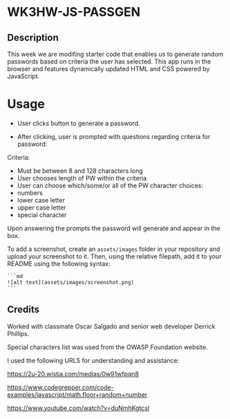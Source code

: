 # WK3HW-JS-PASSGEN

## Description

This week we are modifing starter code that enables us to generate random passwords based on criteria the user has selected. This app runs in the browser and features dynamically updated HTML and CSS powered by JavaScript. 

# Usage
* User clicks button to generate a password.

* After clicking, user is prompted with questions regarding criteria for password:

Criteria:
- Must be between 8 and 128 characters long
- User chooses length of PW within the criteria
- User can choose which/some/or all of the PW character choices: 
- numbers
- lower case letter
- upper case letter
- special character

Upon answering the prompts the password will generate and appear in the box.

To add a screenshot, create an `assets/images` folder in your repository and upload your screenshot to it. Then, using the relative filepath, add it to your README using the following syntax:

    ```md
    ![alt text](assets/images/screenshot.png)
    ```

## Credits

Worked with classmate Oscar Salgado and senior web developer Derrick Phillips.

Special characters list was used from the OWASP Foundation website.

I used the following URLS for understanding and assistance:

 https://2u-20.wistia.com/medias/0w91wfpqn8 

 https://www.codegrepper.com/code-examples/javascript/math.floor+random+number

 https://www.youtube.com/watch?v=duNmhKgtcsI

